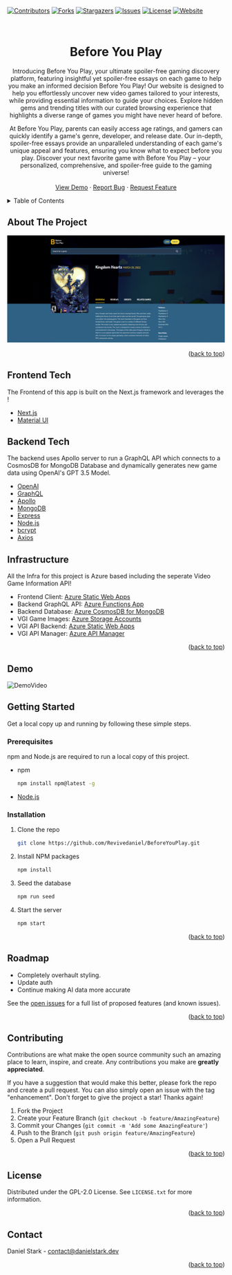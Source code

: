 <div id="top"></div>

[![Contributors][contributors-shield]][contributors-url]
[![Forks][forks-shield]][forks-url]
[![Stargazers][stars-shield]][stars-url]
[![Issues][issues-shield]][issues-url]
[![License][license-shield]][license-url]
[![Website][live-site-shield]][live-site-url]


<!-- PROJECT LOGO -->
<br />
<div align="center">

<h1 align="center">Before You Play</h1>

  <p align="center">
     Introducing Before You Play, your ultimate spoiler-free gaming discovery platform, featuring insightful yet spoiler-free essays on each game to help you make an informed decision Before You Play! Our website is designed to help you effortlessly uncover new video games tailored to your interests, while providing essential information to guide your choices. Explore hidden gems and trending titles with our curated browsing experience that highlights a diverse range of games you might have never heard of before.

At Before You Play, parents can easily access age ratings, and gamers can quickly identify a game's genre, developer, and release date. Our in-depth, spoiler-free essays provide an unparalleled understanding of each game's unique appeal and features, ensuring you know what to expect before you play. Discover your next favorite game with Before You Play – your personalized, comprehensive, and spoiler-free guide to the gaming universe!
    <br />
    <br />
    <a href="#demo">View Demo</a>
    ·
    <a href="https://github.com/Revivedaniel/BeforeYouPlay/issues">Report Bug</a>
    ·
    <a href="https://github.com/Revivedaniel/BeforeYouPlay/issues">Request Feature</a>
  </p>
</div>



<!-- TABLE OF CONTENTS -->
<details>
  <summary>Table of Contents</summary>
  <ol>
    <li>
      <a href="#about-the-project">About The Project</a>
      <ul>
        <li><a href="#built-with">Built With</a></li>
      </ul>
    </li>
    <li>
      <a href="#getting-started">Getting Started</a>
      <ul>
        <li><a href="#prerequisites">Prerequisites</a></li>
        <li><a href="#installation">Installation</a></li>
      </ul>
    </li>
    <li><a href="#roadmap">Roadmap</a></li>
    <li><a href="#contributing">Contributing</a></li>
    <li><a href="#license">License</a></li>
    <li><a href="#contact">Contact</a></li>
  </ol>
</details>



<!-- ABOUT THE PROJECT -->
## About The Project

[![Before You Play Screen Shot](./images/homePageScreenShotV0.5.PNG)](https://beforeyouplay.herokuapp.com/)

<p align="right">(<a href="#top">back to top</a>)</p>



## Frontend Tech
The Frontend of this app is built on the Next.js framework and leverages the !
* [Next.js](https://nextjs.org/)
* [Material UI](https://mui.com/)

## Backend Tech
The backend uses Apollo server to run a GraphQL API which connects to a CosmosDB for MongoDB Database and dynamically generates new game data using OpenAI's GPT 3.5 Model.
* [OpenAI](https://openai.com/)
* [GraphQL](https://graphql.org/)
* [Apollo](https://www.apollographql.com/)
* [MongoDB](https://www.mongodb.com/)
* [Express](https://www.npmjs.com/package/express)
* [Node.js](https://nodejs.org/en/)
* [bcrypt](https://www.npmjs.com/package/bcrypt)
* [Axios](https://www.npmjs.com/package/axios)

## Infrastructure
All the Infra for this project is Azure based including the seperate Video Game Information API!
* Frontend Client: [Azure Static Web Apps](https://azure.microsoft.com/en-us/products/app-service/static)
* Backend GraphQL API: [Azure Functions App](https://learn.microsoft.com/en-us/azure/azure-functions/functions-overview)
* Backend Database: [Azure CosmosDB for MongoDB](https://learn.microsoft.com/en-us/azure/cosmos-db/mongodb/introduction)
* VGI Game Images: [Azure Storage Accounts](https://learn.microsoft.com/en-us/azure/storage/common/storage-account-overview)
* VGI API Backend: [Azure Static Web Apps](https://azure.microsoft.com/en-us/products/app-service/static)
* VGI API Manager: [Azure API Manager](https://learn.microsoft.com/en-us/azure/api-management/)
<p align="right">(<a href="#top">back to top</a>)</p>

## Demo
![DemoVideo](./images/BeforeYouPlayDemoV0.5.gif)



<!-- GETTING STARTED -->
## Getting Started

Get a local copy up and running by following these simple steps.

### Prerequisites

npm and Node.js are required to run a local copy of this project.
* npm
  ```sh
  npm install npm@latest -g
  ```
* [Node.js](https://nodejs.org/en/)


### Installation

1. Clone the repo
   ```sh
   git clone https://github.com/Revivedaniel/BeforeYouPlay.git
   ```
2. Install NPM packages
   ```sh
   npm install
   ```
3. Seed the database
   ```sh
   npm run seed
   ```
4. Start the server
   ```sh
   npm start
   ```

<p align="right">(<a href="#top">back to top</a>)</p>

<!-- ROADMAP -->
## Roadmap

- Completely overhault styling.
- Update auth
- Continue making AI data more accurate 

See the [open issues](https://github.com/Revivedaniel/BeforeYouPlay/issues) for a full list of proposed features (and known issues).

<p align="right">(<a href="#top">back to top</a>)</p>



<!-- CONTRIBUTING -->
## Contributing

Contributions are what make the open source community such an amazing place to learn, inspire, and create. Any contributions you make are **greatly appreciated**.

If you have a suggestion that would make this better, please fork the repo and create a pull request. You can also simply open an issue with the tag "enhancement".
Don't forget to give the project a star! Thanks again!

1. Fork the Project
2. Create your Feature Branch (`git checkout -b feature/AmazingFeature`)
3. Commit your Changes (`git commit -m 'Add some AmazingFeature'`)
4. Push to the Branch (`git push origin feature/AmazingFeature`)
5. Open a Pull Request

<p align="right">(<a href="#top">back to top</a>)</p>



<!-- LICENSE -->
## License

Distributed under the GPL-2.0 License. See `LICENSE.txt` for more information.

<p align="right">(<a href="#top">back to top</a>)</p>



<!-- CONTACT -->
## Contact

Daniel Stark - contact@danielstark.dev

<!-- Project Link: [https://github.com/Revivedaniel/BeforeYouPlay](https://github.com/Revivedaniel/BeforeYouPlay) -->

<p align="right">(<a href="#top">back to top</a>)</p>

[contributors-shield]: https://img.shields.io/github/contributors/Revivedaniel/BeforeYouPlay.svg?style=for-the-badge
[contributors-url]: https://github.com/Revivedaniel/BeforeYouPlay/graphs/contributors
[forks-shield]: https://img.shields.io/github/forks/Revivedaniel/BeforeYouPlay.svg?style=for-the-badge
[forks-url]: https://github.com/Revivedaniel/BeforeYouPlay/network/members
[stars-shield]: https://img.shields.io/github/stars/Revivedaniel/BeforeYouPlay.svg?style=for-the-badge
[stars-url]: https://github.com/Revivedaniel/BeforeYouPlay/stargazers
[issues-shield]: https://img.shields.io/github/issues/Revivedaniel/BeforeYouPlay.svg?style=for-the-badge
[issues-url]: https://github.com/Revivedaniel/BeforeYouPlay/issues
[license-shield]: https://img.shields.io/github/license/Revivedaniel/BeforeYouPlay.svg?style=for-the-badge
[license-url]: https://github.com/Revivedaniel/BeforeYouPlay/blob/main/LICENSE
[live-site-url]: https://beforeyouplay.herokuapp.com/
[live-site-shield]: https://img.shields.io/website?label=beforeyouplay.info&style=for-the-badge&url=https%3A%2F%2Fwww.beforeyouplay.info/
